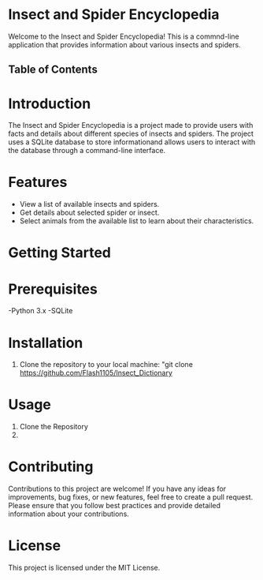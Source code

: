 # Insect and Spider Encyclopedia 

Welcome to the Insect and Spider Encyclopedia! 
This is a commnd-line application that provides information about various insects and spiders.  

## Table of Contents

# Introduction

The Insect and Spider Encyclopedia is a project made to provide users with facts and details about different species of insects and spiders.  The project uses a SQLite database to store informationand allows users to interact with the database through a command-line interface.  

# Features

- View a list of available insects and spiders.  
- Get details about selected spider or insect. 
- Select animals from the available list to learn about their characteristics.

# Getting Started

# Prerequisites

-Python 3.x
-SQLite

# Installation

1. Clone the repository to your local machine: 
"git clone https://github.com/Flash1105/Insect_Dictionary

# Usage
1. Clone the Repository
2. 
# Contributing
Contributions to this project are welcome! If you have any ideas for improvements, bug fixes, or new features, feel free to create a pull request. Please ensure that you follow best practices and provide detailed information about your contributions.

# License
This project is licensed under the MIT License.